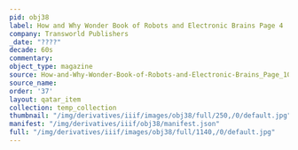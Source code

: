 ```yaml
---
pid: obj38
label: How and Why Wonder Book of Robots and Electronic Brains Page 4
company: Transworld Publishers
_date: "????"
decade: 60s
commentary: 
object_type: magazine
source: How-and-Why-Wonder-Book-of-Robots-and-Electronic-Brains_Page_10
source_name: 
order: '37'
layout: qatar_item
collection: temp_collection
thumbnail: "/img/derivatives/iiif/images/obj38/full/250,/0/default.jpg"
manifest: "/img/derivatives/iiif/obj38/manifest.json"
full: "/img/derivatives/iiif/images/obj38/full/1140,/0/default.jpg"
---
```

